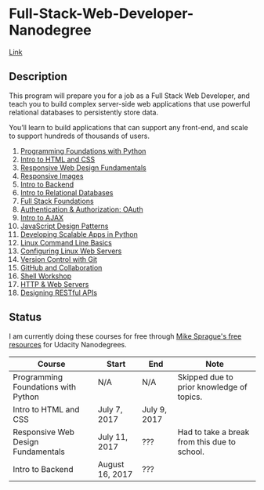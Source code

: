 # Full-Stack-Web-Developer-Nanodegree

[Link](https://www.udacity.com/course/full-stack-web-developer-nanodegree--nd004)

## Description
This program will prepare you for a job as a Full Stack Web Developer, and teach you to build complex server-side web applications that use powerful relational databases to persistently store data.

You’ll learn to build applications that can support any front-end, and scale to support hundreds of thousands of users.

  1. [Programming Foundations with Python](https://www.udacity.com/course/programming-foundations-with-python--ud036)
  2. [Intro to HTML and CSS](https://www.udacity.com/course/intro-to-html-and-css--ud304)
  3. [Responsive Web Design Fundamentals](https://www.udacity.com/course/responsive-web-design-fundamentals--ud893)
  4. [Responsive Images](https://www.udacity.com/course/responsive-images--ud882)
  5. [Intro to Backend](https://www.udacity.com/course/intro-to-backend--ud171)
  6. [Intro to Relational Databases](https://www.udacity.com/course/intro-to-relational-databases--ud197)
  7. [Full Stack Foundations](https://www.udacity.com/course/full-stack-foundations--ud088)
  8. [Authentication & Authorization: OAuth](https://www.udacity.com/course/authentication-authorization-oauth--ud330)
  9. [Intro to AJAX](https://www.udacity.com/course/intro-to-ajax--ud110)
  10. [JavaScript Design Patterns](https://www.udacity.com/course/javascript-design-patterns--ud989)
  11. [Developing Scalable Apps in Python](https://www.udacity.com/course/developing-scalable-apps-in-python--ud858)
  12. [Linux Command Line Basics](https://www.udacity.com/course/linux-command-line-basics--ud595)
  13. [Configuring Linux Web Servers](https://www.udacity.com/course/configuring-linux-web-servers--ud299)
  14. [Version Control with Git](https://www.udacity.com/course/version-control-with-git--ud123)
  15. [GitHub and Collaboration](https://www.udacity.com/course/github-collaboration--ud456)
  16. [Shell Workshop](https://www.udacity.com/course/shell-workshop--ud206)
  17. [HTTP & Web Servers](https://www.udacity.com/course/http-web-servers--ud303)
  18. [Designing RESTful APIs](https://www.udacity.com/course/designing-restful-apis--ud388)
  
## Status
I am currently doing these courses for free through [Mike Sprague's free resources](https://github.com/mikesprague/udacity-nanodegrees) for Udacity Nanodegrees.
  
| Course                               | Start           | End             | Note                                            |
| -------------------------------------|-----------------|-----------------|-------------------------------------------------|
| Programming Foundations with Python  | N/A             | N/A             | Skipped due to prior knowledge of topics.       |
| Intro to HTML and CSS                | July 7, 2017    | July 9, 2017    |                                                 |
| Responsive Web Design Fundamentals   | July 11, 2017   | ???             | Had to take a break from this due to school.    |
| Intro to Backend                     | August 16, 2017 | ???             |                                                 |


